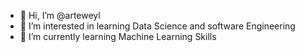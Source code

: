 - 👋 Hi, I’m @arteweyl
- 👀 I’m interested in learning Data Science and software Engineering
- 🌱 I’m currently learning Machine Learning Skills
<!---
arteweyl/arteweyl is a ✨ special ✨ repository because its `README.md` (this file) appears on your GitHub profile.
You can click the Preview link to take a look at your changes.
--->
